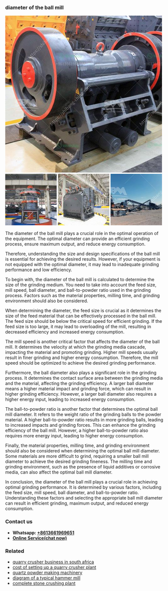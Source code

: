 <h3>diameter of the ball mill</h3><img src='1704951686.jpg' alt=''><p>The diameter of the ball mill plays a crucial role in the optimal operation of the equipment. The optimal diameter can provide an efficient grinding process, ensure maximum output, and reduce energy consumption.</p><p>Therefore, understanding the size and design specifications of the ball mill is essential for achieving the desired results. However, if your equipment is not equipped with the optimal diameter, it may lead to inadequate grinding performance and low efficiency.</p><p>To begin with, the diameter of the ball mill is calculated to determine the size of the grinding medium. You need to take into account the feed size, mill speed, ball diameter, and ball-to-powder ratio used in the grinding process. Factors such as the material properties, milling time, and grinding environment should also be considered.</p><p>When determining the diameter, the feed size is crucial as it determines the size of the feed material that can be effectively processed in the ball mill. The feed size should be below the critical speed for efficient grinding. If the feed size is too large, it may lead to overloading of the mill, resulting in decreased efficiency and increased energy consumption.</p><p>The mill speed is another critical factor that affects the diameter of the ball mill. It determines the velocity at which the grinding media cascade, impacting the material and promoting grinding. Higher mill speeds usually result in finer grinding and higher energy consumption. Therefore, the mill speed should be optimized to achieve the desired grinding performance.</p><p>Furthermore, the ball diameter also plays a significant role in the grinding process. It determines the contact surface area between the grinding media and the material, affecting the grinding efficiency. A larger ball diameter means a higher material impact and grinding force, which can result in higher grinding efficiency. However, a larger ball diameter also requires a higher energy input, leading to increased energy consumption.</p><p>The ball-to-powder ratio is another factor that determines the optimal ball mill diameter. It refers to the weight ratio of the grinding balls to the powder material. A higher ball-to-powder ratio results in more grinding balls, leading to increased impacts and grinding forces. This can enhance the grinding efficiency of the ball mill. However, a higher ball-to-powder ratio also requires more energy input, leading to higher energy consumption.</p><p>Finally, the material properties, milling time, and grinding environment should also be considered when determining the optimal ball mill diameter. Some materials are more difficult to grind, requiring a smaller ball mill diameter to achieve the desired grinding fineness. The milling time and grinding environment, such as the presence of liquid additives or corrosive media, can also affect the optimal ball mill diameter.</p><p>In conclusion, the diameter of the ball mill plays a crucial role in achieving optimal grinding performance. It is determined by various factors, including the feed size, mill speed, ball diameter, and ball-to-powder ratio. Understanding these factors and selecting the appropriate ball mill diameter can result in efficient grinding, maximum output, and reduced energy consumption.</p><h3>Contact us</h3><ul><li><strong>Whatsapp:&nbsp;<a href="https://wa.me/8613661969651">+8613661969651</a></strong></li><li><a href="https://swt.shibang-china.com/?git&amp;zhl&amp;diameter of the ball mill"><strong>Online Service(chat now)</strong></a></li></ul><h3>Related</h3><ul><li><a href='quarry crusher business in south africa.md'>quarry crusher business in south africa</a></li><li><a href='cost of setting up a quarry crusher plant.md'>cost of setting up a quarry crusher plant</a></li><li><a href='quartz powder making machinery.md'>quartz powder making machinery</a></li><li><a href='diagram of a typical hammer mill.md'>diagram of a typical hammer mill</a></li><li><a href='complete stone crushing plant.md'>complete stone crushing plant</a></li></ul>